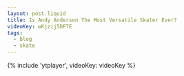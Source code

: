 ```yaml
---
layout: post.liquid
title: Is Andy Anderson The Most Versatile Skater Ever?
videoKey: wKjzij5DP7E
tags:
  - blog
  - skate
---
```


{% include 'ytplayer', videoKey: videoKey %}
